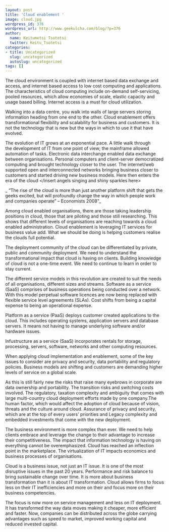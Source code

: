 ```yaml
---
layout: post
title: 'Cloud enablement '
image: cloud.jpg
wordpress_id: 376
wordpress_url: http://www.geekulcha.com/blog/?p=376
author:
  name: Keitumetsi Tsotetsi
  twitter: Keitu_Tsotetsi
categories:
- title: Uncategorized
  slug: uncategorized
  autoslug: uncategorized
tags: []
---
```

The cloud environment is coupled with internet based data exchange and access, and internet based access to low cost computing and applications. The characteristics of cloud computing include on-demand self-servicing, pooled resources, which allow economies of scale, elastic capacity and usage based billing. Internet access is a must for cloud utilization.

 Walking into a data centre, you walk into walls of large servers storing information heading from one end to the other. Cloud enablement offers transformational flexibility and scalability for business and customers. It is not the technology that is new but the ways in which to use it that have evolved.

 The evolution of IT grows at an exponential pace. A little walk through the development of IT from one point of view; the mainframe allowed automation of tasks. Electronic data interchange enabled data exchange between organisations. Personal computers and client-server democratized computing and brought technology closer to the user. The internet/web supported open and interconnected networks bringing business closer to customers and started driving new business models. Here then enters the era of the cloud </insert angels singing and shiny sparkles here>

_ “The rise of the cloud is more than just another platform shift that gets the geeks excited, but will profoundly change the way in which people work and companies operate” – Economists 2008”_

 Among cloud enabled organisations, there are those taking leadership positions in cloud, those that are piloting and those still researching. This shows that different levels of organisations are reaching towards a cloud enabled administration. Cloud enablement is leveraging IT services for business value add. What we should be doing is helping customers realise the clouds full potential.

 The deployment community of the cloud can be differentiated by private, public and community deployment. We need to understand the transformational impact that cloud is having on clients. Building knowledge of cloud is not a one-time event. We need to continue to learn in order to stay current.

 The different service models in this revolution are created to suit the needs of all organisations, different sizes and streams. Software as a service (SaaS) comprises of business operations being conducted over a network. With this model perpetual software licences are now being replaced with flexible service level agreements (SLAs). Cost shifts from being a capital expense to being an operational expense.

 Platform as a service (PaaS) deploys customer created applications to the cloud. This includes operating systems, application servers and database servers. It means not having to manage underlying software and/or hardware issues.

 Infustructure as a service (SaaS) incorporates rentals for storage, processing, servers, software, networks and other computing resources.

 When applying cloud implementation and enablement, some of the key issues to consider are privacy and security, data portability and regulatory policies. Business models are shifting and customers are demanding higher levels of service on a global scale.

 As this is still fairly new the risks that raise many eyebrows in corporate are data ownership and portability. The transition risks and switching costs involved. The regulatory, taxation complexity and ambiguity that comes with large multi-country cloud deployment efforts made by one company.The human factor, which would affect the adoption of cloud because of vision, threats and the culture around cloud. Assurance of privacy and security, which are at the top of every users’ priorities and Legacy complexity and embedded investments that come with the new deployment.

 The business environment is more complex than ever. We need to help clients embrace and leverage the change to their advantage to increase their competitiveness. The impact that information technology is having on everything cannot be overemphasized. Cloud has reached an inflection point in the marketplace. The virtualization of IT impacts economics and business processes of organisations.

 Cloud is a business issue, not just an IT issue. It is one of the most disruptive issues in the past 20 years. Performance and risk balance to bring sustainable change over time. It is more about business transformation than it is about IT transformation. Cloud allows firms to focus less on their IT inefficiencies and more on their and focus more on their business competencies.

 The focus is now more on service management and less on IT deployment. It has transformed the way data moves making it cheaper, more efficient and faster. Now, companies can be distributed across the globe carrying advantages such as speed to market, improved working capital and reduced invested capital.

